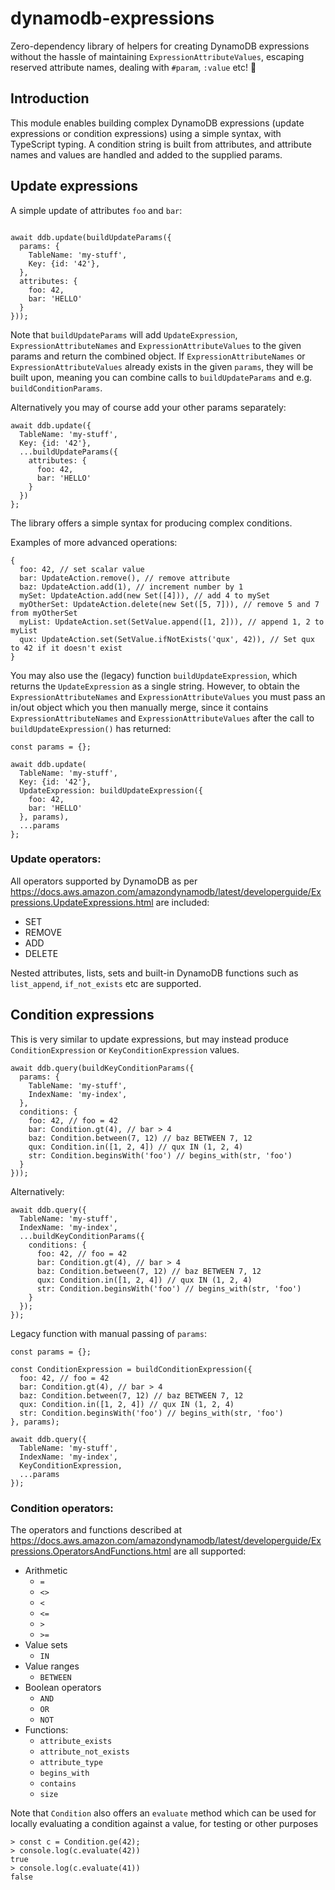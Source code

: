 # dynamodb-expressions
Zero-dependency library of helpers for creating DynamoDB expressions without the hassle of maintaining `ExpressionAttributeValues`, escaping reserved attribute names, dealing with `#param`, `:value` etc! 🎉

## Introduction
This module enables building complex DynamoDB expressions (update expressions or condition expressions) using a simple syntax,
with TypeScript typing.
A condition string is built from attributes, and attribute names and values are handled and added to the supplied params.

## Update expressions

A simple update of attributes `foo` and `bar`:

```

await ddb.update(buildUpdateParams({
  params: {
    TableName: 'my-stuff',
    Key: {id: '42'},
  },
  attributes: {
    foo: 42,
    bar: 'HELLO'
  }
}));
```
Note that `buildUpdateParams` will add `UpdateExpression`, `ExpressionAttributeNames` and `ExpressionAttributeValues` to the given params and return the combined object.
If `ExpressionAttributeNames` or `ExpressionAttributeValues` already exists in the given `params`, they will be built upon, meaning you can combine calls to `buildUpdateParams` and e.g. `buildConditionParams`.

Alternatively you may of course add your other params separately:

```
await ddb.update({
  TableName: 'my-stuff',
  Key: {id: '42'},
  ...buildUpdateParams({
    attributes: {
      foo: 42,
      bar: 'HELLO'
    }
  })
};
```

The library offers a simple syntax for producing complex conditions.

Examples of more advanced operations:

```
{
  foo: 42, // set scalar value
  bar: UpdateAction.remove(), // remove attribute
  baz: UpdateAction.add(1), // increment number by 1
  mySet: UpdateAction.add(new Set([4])), // add 4 to mySet
  myOtherSet: UpdateAction.delete(new Set([5, 7])), // remove 5 and 7 from myOtherSet
  myList: UpdateAction.set(SetValue.append([1, 2])), // append 1, 2 to myList
  qux: UpdateAction.set(SetValue.ifNotExists('qux', 42)), // Set qux to 42 if it doesn't exist 
}
```

You may also use the (legacy) function `buildUpdateExpression`, which returns the `UpdateExpression` as a single string. However, to obtain the `ExpressionAttributeNames` and `ExpressionAttributeValues` you must pass an in/out object which you then manually merge, since it contains `ExpressionAttributeNames` and `ExpressionAttributeValues` after the call to `buildUpdateExpression()` has returned:

```
const params = {};

await ddb.update(
  TableName: 'my-stuff',
  Key: {id: '42'},
  UpdateExpression: buildUpdateExpression({
    foo: 42,
    bar: 'HELLO'
  }, params),
  ...params
};
```

### Update operators:

All operators supported by DynamoDB as per https://docs.aws.amazon.com/amazondynamodb/latest/developerguide/Expressions.UpdateExpressions.html are included:
* SET
* REMOVE
* ADD
* DELETE

Nested attributes, lists, sets and built-in DynamoDB functions such as `list_append`, `if_not_exists` etc are supported.

## Condition expressions

This is very similar to update expressions, but may instead produce `ConditionExpression` or `KeyConditionExpression` values.

```
await ddb.query(buildKeyConditionParams({
  params: {
    TableName: 'my-stuff',
    IndexName: 'my-index',
  },
  conditions: {
    foo: 42, // foo = 42
    bar: Condition.gt(4), // bar > 4
    baz: Condition.between(7, 12) // baz BETWEEN 7, 12
    qux: Condition.in([1, 2, 4]) // qux IN (1, 2, 4)
    str: Condition.beginsWith('foo') // begins_with(str, 'foo')
  }
}));
```

Alternatively:

```
await ddb.query({
  TableName: 'my-stuff',
  IndexName: 'my-index',
  ...buildKeyConditionParams({
    conditions: {
      foo: 42, // foo = 42
      bar: Condition.gt(4), // bar > 4
      baz: Condition.between(7, 12) // baz BETWEEN 7, 12
      qux: Condition.in([1, 2, 4]) // qux IN (1, 2, 4)
      str: Condition.beginsWith('foo') // begins_with(str, 'foo')
    }
  });
});
```

Legacy function with manual passing of `params`:

```
const params = {};

const ConditionExpression = buildConditionExpression({
  foo: 42, // foo = 42
  bar: Condition.gt(4), // bar > 4
  baz: Condition.between(7, 12) // baz BETWEEN 7, 12
  qux: Condition.in([1, 2, 4]) // qux IN (1, 2, 4)
  str: Condition.beginsWith('foo') // begins_with(str, 'foo')
}, params);

await ddb.query({
  TableName: 'my-stuff',
  IndexName: 'my-index',
  KeyConditionExpression,
  ...params
});
```
  
### Condition operators:

The operators and functions described at https://docs.aws.amazon.com/amazondynamodb/latest/developerguide/Expressions.OperatorsAndFunctions.html are all supported:

* Arithmetic 
  * `=`
  * `<>`
  * `<`
  * `<=`
  * `>`
  * `>=`
* Value sets
  * `IN`
* Value ranges 
  * `BETWEEN`
* Boolean operators
  * `AND`
  * `OR`
  * `NOT`
* Functions:
  * `attribute_exists` 
  * `attribute_not_exists` 
  * `attribute_type` 
  * `begins_with` 
  * `contains`
  * `size`

Note that `Condition` also offers an `evaluate` method which can be used for locally evaluating a condition against a 
value, for testing or other purposes

```
> const c = Condition.ge(42);
> console.log(c.evaluate(42))
true
> console.log(c.evaluate(41))
false
```
